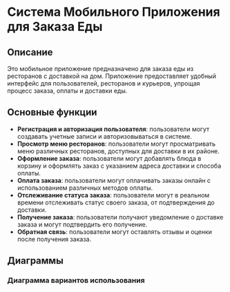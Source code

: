 # Система Мобильного Приложения для Заказа Еды

## Описание

Это мобильное приложение предназначено для заказа еды из ресторанов с доставкой на дом. Приложение предоставляет удобный интерфейс для пользователей, ресторанов и курьеров, упрощая процесс заказа, оплаты и доставки еды.

## Основные функции

- **Регистрация и авторизация пользователя**: пользователи могут создавать учетные записи и авторизовываться в системе.
- **Просмотр меню ресторанов**: пользователи могут просматривать меню различных ресторанов, доступных для доставки в их районе.
- **Оформление заказа**: пользователи могут добавлять блюда в корзину и оформлять заказ с указанием адреса доставки и способа оплаты.
- **Оплата заказа**: пользователи могут оплачивать заказы онлайн с использованием различных методов оплаты.
- **Отслеживание статуса заказа**: пользователи могут в реальном времени отслеживать статус своего заказа, от подтверждения до доставки.
- **Получение заказа**: пользователи получают уведомление о доставке заказа и могут подтвердить его получение.
- **Обратная связь**: пользователи могут оставлять отзывы и оценки после получения заказа.

## Диаграммы

### Диаграмма вариантов использования
